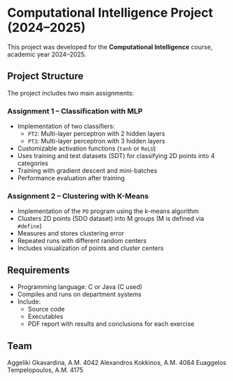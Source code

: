 # Computational Intelligence Project (2024–2025)

This project was developed for the **Computational Intelligence** course, academic year 2024–2025.

## Project Structure

The project includes two main assignments:

### Assignment 1 – Classification with MLP

- Implementation of two classifiers:
  - `PT2`: Multi-layer perceptron with 2 hidden layers
  - `PT3`: Multi-layer perceptron with 3 hidden layers
- Customizable activation functions (`tanh` or `ReLU`)
- Uses training and test datasets (SDT) for classifying 2D points into 4 categories
- Training with gradient descent and mini-batches
- Performance evaluation after training

### Assignment 2 – Clustering with K-Means

- Implementation of the `PO` program using the k-means algorithm
- Clusters 2D points (SDO dataset) into M groups (M is defined via `#define`)
- Measures and stores clustering error
- Repeated runs with different random centers
- Includes visualization of points and cluster centers

## Requirements

- Programming language: C or Java (C used)
- Compiles and runs on department systems
- Include:
  - Source code
  - Executables
  - PDF report with results and conclusions for each exercise

## Team
Aggeliki Gkavardina, A.M. 4042
Alexandros Kokkinos, A.M. 4084
Euaggelos Tempelopoulos, A.M. 4175
